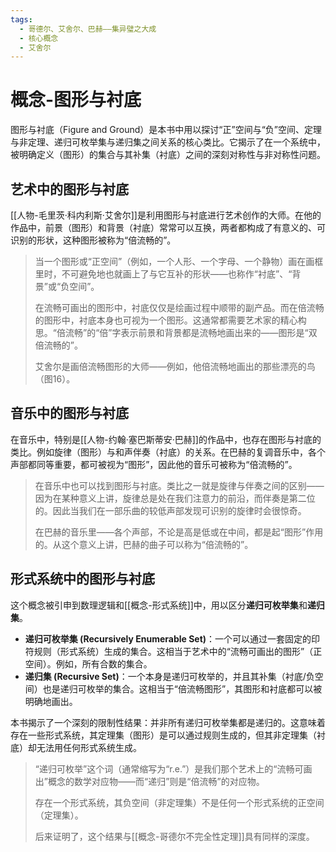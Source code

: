 ```yaml
---
tags:
  - 哥德尔、艾舍尔、巴赫——集异璧之大成
  - 核心概念
  - 艾舍尔
---
```


# 概念-图形与衬底

图形与衬底（Figure and Ground）是本书中用以探讨“正”空间与“负”空间、定理与非定理、递归可枚举集与递归集之间关系的核心类比。它揭示了在一个系统中，被明确定义（图形）的集合与其补集（衬底）之间的深刻对称性与非对称性问题。

## 艺术中的图形与衬底

[[人物-毛里茨·科内利斯·艾舍尔]]是利用图形与衬底进行艺术创作的大师。在他的作品中，前景（图形）和背景（衬底）常常可以互换，两者都构成了有意义的、可识别的形状，这种图形被称为“倍流畅的”。

> 当一个图形或“正空间”（例如，一个人形、一个字母、一个静物）画在画框里时，不可避免地也就画上了与它互补的形状——也称作“衬底”、“背景”或“负空间”。
> 
> 在流畅可画出的图形中，衬底仅仅是绘画过程中顺带的副产品。而在倍流畅的图形中，衬底本身也可视为一个图形。这通常都需要艺术家的精心构思。“倍流畅”的“倍”字表示前景和背景都是流畅地画出来的——图形是“双倍流畅的”。
> 
> 艾舍尔是画倍流畅图形的大师——例如，他倍流畅地画出的那些漂亮的鸟（图16）。

## 音乐中的图形与衬底

在音乐中，特别是[[人物-约翰·塞巴斯蒂安·巴赫]]的作品中，也存在图形与衬底的类比。例如旋律（图形）与和声伴奏（衬底）的关系。在巴赫的复调音乐中，各个声部都同等重要，都可被视为“图形”，因此他的音乐可被称为“倍流畅的”。

> 在音乐中也可以找到图形与衬底。类比之一就是旋律与伴奏之间的区别——因为在某种意义上讲，旋律总是处在我们注意力的前沿，而伴奏是第二位的。因此当我们在一部乐曲的较低声部发现可识别的旋律时会很惊奇。
> 
> 在巴赫的音乐里——各个声部，不论是高是低或在中间，都是起“图形”作用的。从这个意义上讲，巴赫的曲子可以称为“倍流畅的”。

## 形式系统中的图形与衬底

这个概念被引申到数理逻辑和[[概念-形式系统]]中，用以区分**递归可枚举集**和**递归集**。

- **递归可枚举集 (Recursively Enumerable Set)**：一个可以通过一套固定的印符规则（形式系统）生成的集合。这相当于艺术中的“流畅可画出的图形”（正空间）。例如，所有合数的集合。
- **递归集 (Recursive Set)**：一个本身是递归可枚举的，并且其补集（衬底/负空间）也是递归可枚举的集合。这相当于“倍流畅图形”，其图形和衬底都可以被明确地画出。

本书揭示了一个深刻的限制性结果：并非所有递归可枚举集都是递归的。这意味着存在一些形式系统，其定理集（图形）是可以通过规则生成的，但其非定理集（衬底）却无法用任何形式系统生成。

> “递归可枚举”这个词（通常缩写为“r.e.”）是我们那个艺术上的“流畅可画出”概念的数学对应物——而“递归”则是“倍流畅”的对应物。
> 
> 存在一个形式系统，其负空间（非定理集）不是任何一个形式系统的正空间（定理集）。
> 
> 后来证明了，这个结果与[[概念-哥德尔不完全性定理]]具有同样的深度。
